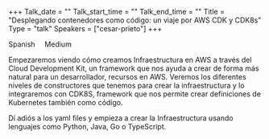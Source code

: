 +++
Talk_date = ""
Talk_start_time = ""
Talk_end_time = ""
Title = "Desplegando contenedores como código: un viaje por AWS CDK y CDK8s"
Type = "talk"
Speakers = ["cesar-prieto"]
+++

<i class="fa fa-language fa-lg"></i><span class="talk-language-level">Spanish</span>
<i class="fa fa-bar-chart fa-lg" style="margin-left: 15px;"></i><span class="talk-language-level">Medium</span>

<p>Empezaremos viendo cómo creamos Infraestructura en AWS a través del Cloud Development Kit, un framework que nos ayuda a crear de forma más natural para un desarrollador, recursos en AWS. Veremos los diferentes niveles de constructores que tenemos para crear la infraestructura y lo integraremos con CDK8S, framework que nos permite crear definiciones de Kubernetes también como código.

Dí adiós a los yaml files y empieza a crear la Infraestructura usando lenguajes como Python, Java, Go o TypeScript.</p>
